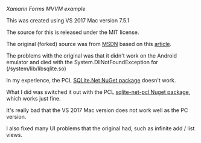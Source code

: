 *Xamarin Forms MVVM example*

This was created using VS 2017 Mac version 7.5.1

The source for this is released under the MIT license. 

The original (forked) source was from [MSDN](https://code.msdn.microsoft.com/windowsapps/SQlite-sample-for-c4293b10) based on this [article](https://bsubramanyamraju.blogspot.com/2018/03/xamarinforms-mvvm-sqlite-sample-for.html).

The problems with the original was that it didn't work on the Android emulator and died with the System.DllNotFoundException for (/system/lib/libsqlite.so)

In my experience, the PCL [SQLite.Net NuGet package](https://www.nuget.org/packages/SQLite.Net-PCL) doesn't work.

What I did was switched it out with the PCL [sqlite-net-pcl Nuget package](https://www.nuget.org/packages/sqlite-net-pcl/1.4.118), which works just fine.

It's really bad that the VS 2017 Mac version does not work well as the PC version.

I also fixed many UI problems that the original had, such as infinite add / list views.
